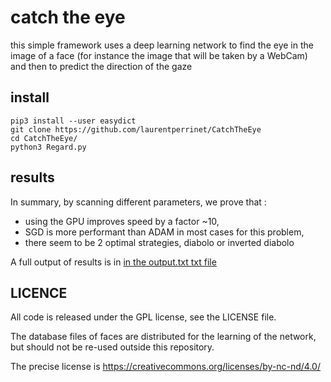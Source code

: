 #  catch the eye

this simple framework uses a deep learning network to find the eye in the image of a face (for instance the image that will be taken by a WebCam) and then to predict the direction of the gaze

## install

````
pip3 install --user easydict
git clone https://github.com/laurentperrinet/CatchTheEye
cd CatchTheEye/
python3 Regard.py
````

## results

In summary, by scanning different parameters, we prove that :
 - using the GPU improves speed by a factor ~10,
 - SGD is more performant than ADAM in most cases for this problem,
 - there seem to be 2 optimal strategies, diabolo or inverted diabolo

A full output of results is in [in the output.txt txt file](output.txt)

## LICENCE

All code is released under the GPL license, see the LICENSE file.

The database files of faces are distributed for the learning of the network, but should not be re-used outside this repository.

The precise license is https://creativecommons.org/licenses/by-nc-nd/4.0/
